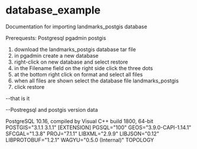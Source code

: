 # database_example

Documentation for importing landmarks_postgis database

Prerequests:
Postgresql 
pgadmin
postgis

1. download the landmarks_postgis database tar file
2. in pgadmin create a new database
3. right-click on new database and select restore
4. in the Filename field on the right side click the three dots
5. at the bottom right click on format and select all files
6. when all files are shown select the database file landmarks_postgis
7. click restore

--that is it

--Postregsql and postgis version data

PostgreSQL 10.16, compiled by Visual C++ build 1800, 64-bit
POSTGIS="3.1.1 3.1.1" [EXTENSION] PGSQL="100" GEOS="3.9.0-CAPI-1.14.1" SFCGAL="1.3.8" PROJ="7.1.1" LIBXML="2.9.9" LIBJSON="0.12" LIBPROTOBUF="1.2.1" WAGYU="0.5.0 (Internal)" TOPOLOGY
